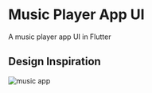 # Music Player App UI
 A music player app UI in Flutter
 
## Design Inspiration

![music app](https://user-images.githubusercontent.com/38382273/119204097-3e225000-ba9d-11eb-8c9c-85d0c0a9e325.jpg)
